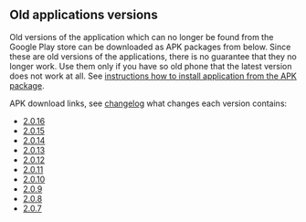 ## Old applications versions

Old versions of the application which can no longer be found from the Google Play store can be downloaded as APK packages from below. 
Since these are old versions of the applications, there is no guarantee that they no longer work. Use them only if you have so old phone that the 
latest version does not work at all. See [instructions how to install application from the APK package](https://www.androidauthority.com/how-to-install-apks-31494/).

APK download links, see [changelog](./CHANGELOG.md) what changes each version contains:
* [2.0.16](https://github.com/mvestola/helsinki-testbed2-android/raw/master/old-apks/24.apk)
* [2.0.15](https://github.com/mvestola/helsinki-testbed2-android/raw/master/old-apks/23.apk)
* [2.0.14](https://github.com/mvestola/helsinki-testbed2-android/raw/master/old-apks/22.apk)
* [2.0.13](https://github.com/mvestola/helsinki-testbed2-android/raw/master/old-apks/21.apk)
* [2.0.12](https://github.com/mvestola/helsinki-testbed2-android/raw/master/old-apks/20.apk)
* [2.0.11](https://github.com/mvestola/helsinki-testbed2-android/raw/master/old-apks/19.apk)
* [2.0.10](https://github.com/mvestola/helsinki-testbed2-android/raw/master/old-apks/18.apk)
* [2.0.9](https://github.com/mvestola/helsinki-testbed2-android/raw/master/old-apks/17.apk)
* [2.0.8](https://github.com/mvestola/helsinki-testbed2-android/raw/master/old-apks/16.apk)
* [2.0.7](https://github.com/mvestola/helsinki-testbed2-android/raw/master/old-apks/15.apk)
